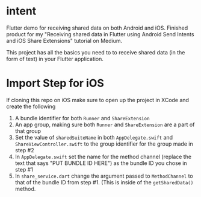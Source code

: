 # intent

Flutter demo for receiving shared data on both Android and iOS. Finished product for my "Receiving shared data in Flutter using Android Send Intents and iOS Share Extensions" tutorial on Medium.

This project has all the basics you need to to receive shared data (in the form of text) in your Flutter application. 

# Import Step for iOS
If cloning this repo on iOS make sure to open up the project in XCode and create the following
1. A bundle identifier for both `Runner` and `ShareExtension`
2. An app group, making sure both `Runner` and `ShareExtension` are a part of that group
3. Set the value of `sharedSuiteName` in both `AppDelegate.swift` and `ShareViewController.swift` to the group identifier for the group made in step #2
4. In `AppDelegate.swift` set the name for the method channel (replace the text that says "PUT BUNDLE ID HERE") as the bundle ID you chose in step #1
5. In `share_service.dart` change the argument passed to `MethodChannel` to that of the bundle ID from step #1. (This is inside of the `getSharedData()` method.
